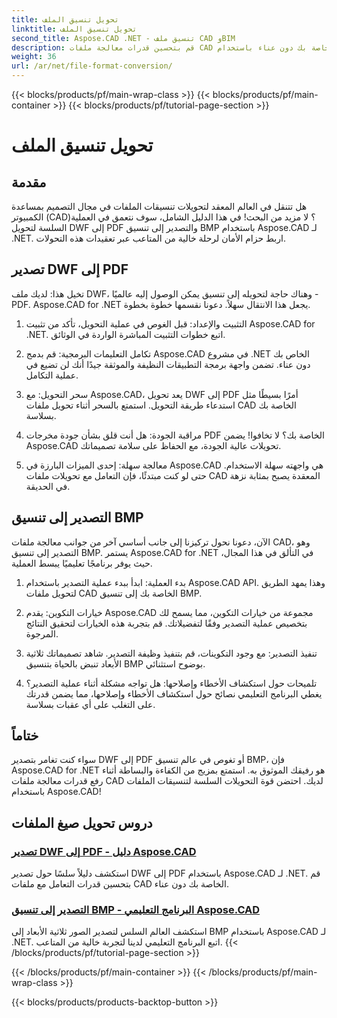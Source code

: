 ```yaml
---
title: تحويل تنسيق الملف
linktitle: تحويل تنسيق الملف
second_title: Aspose.CAD .NET - تنسيق ملف CAD وBIM
description: قم بتحسين قدرات معالجة ملفات CAD الخاصة بك دون عناء باستخدام Aspose.CAD لـ .NET. استكشف البرامج التعليمية حول تصدير DWF إلى PDF وتصدير الصور ثلاثية الأبعاد إلى تنسيق BMP.
weight: 36
url: /ar/net/file-format-conversion/
---
```


{{< blocks/products/pf/main-wrap-class >}}
{{< blocks/products/pf/main-container >}}
{{< blocks/products/pf/tutorial-page-section >}}

# تحويل تنسيق الملف


## مقدمة

هل تتنقل في العالم المعقد لتحويلات تنسيقات الملفات في مجال التصميم بمساعدة الكمبيوتر (CAD)؟ لا مزيد من البحث! في هذا الدليل الشامل، سوف نتعمق في العملية السلسة لتحويل DWF إلى PDF والتصدير إلى تنسيق BMP باستخدام Aspose.CAD لـ .NET. اربط حزام الأمان لرحلة خالية من المتاعب عبر تعقيدات هذه التحولات.

## تصدير DWF إلى PDF

تخيل هذا: لديك ملف DWF، وهناك حاجة لتحويله إلى تنسيق يمكن الوصول إليه عالميًا - PDF. Aspose.CAD for .NET يجعل هذا الانتقال سهلاً. دعونا نقسمها خطوة بخطوة.

1. التثبيت والإعداد: قبل الغوص في عملية التحويل، تأكد من تثبيت Aspose.CAD for .NET. اتبع خطوات التثبيت المباشرة الواردة في الوثائق.

2. تكامل التعليمات البرمجية: قم بدمج Aspose.CAD في مشروع .NET الخاص بك دون عناء. تضمن واجهة برمجة التطبيقات النظيفة والموثقة جيدًا أنك لن تضيع في عملية التكامل.

3. سحر التحويل: مع Aspose.CAD، يعد تحويل DWF إلى PDF أمرًا بسيطًا مثل استدعاء طريقة التحويل. استمتع بالسحر أثناء تحويل ملفات CAD الخاصة بك بسلاسة.

4. مراقبة الجودة: هل أنت قلق بشأن جودة مخرجات PDF الخاصة بك؟ لا تخافوا! يضمن Aspose.CAD تحويلات عالية الجودة، مع الحفاظ على سلامة تصميماتك.

5. معالجة سهلة: إحدى الميزات البارزة في Aspose.CAD هي واجهته سهلة الاستخدام. حتى لو كنت مبتدئًا، فإن التعامل مع تحويلات ملفات CAD المعقدة يصبح بمثابة نزهة في الحديقة.

## التصدير إلى تنسيق BMP

الآن، دعونا نحول تركيزنا إلى جانب أساسي آخر من جوانب معالجة ملفات CAD، وهو التصدير إلى تنسيق BMP. يستمر Aspose.CAD for .NET في التألق في هذا المجال، حيث يوفر برنامجًا تعليميًا يبسط العملية.

1. بدء العملية: ابدأ ببدء عملية التصدير باستخدام Aspose.CAD API. وهذا يمهد الطريق لتحويل ملفات CAD الخاصة بك إلى تنسيق BMP.

2. خيارات التكوين: يقدم Aspose.CAD مجموعة من خيارات التكوين، مما يسمح لك بتخصيص عملية التصدير وفقًا لتفضيلاتك. قم بتجربة هذه الخيارات لتحقيق النتائج المرجوة.

3. تنفيذ التصدير: مع وجود التكوينات، قم بتنفيذ وظيفة التصدير. شاهد تصميماتك ثلاثية الأبعاد تنبض بالحياة بتنسيق BMP بوضوح استثنائي.

4. تلميحات حول استكشاف الأخطاء وإصلاحها: هل تواجه مشكلة أثناء عملية التصدير؟ يغطي البرنامج التعليمي نصائح حول استكشاف الأخطاء وإصلاحها، مما يضمن قدرتك على التغلب على أي عقبات بسلاسة.

## ختاماً

سواء كنت تغامر بتصدير DWF إلى PDF أو تغوص في عالم تنسيق BMP، فإن Aspose.CAD for .NET هو رفيقك الموثوق به. استمتع بمزيج من الكفاءة والبساطة أثناء رفع قدرات معالجة ملفات CAD لديك. احتضن قوة التحويلات السلسة لتنسيقات الملفات باستخدام Aspose.CAD!
## دروس تحويل صيغ الملفات
### [تصدير DWF إلى PDF - دليل Aspose.CAD](./exporting-dwf-to-pdf/)
استكشف دليلاً سلسًا حول تصدير DWF إلى PDF باستخدام Aspose.CAD لـ .NET. قم بتحسين قدرات التعامل مع ملفات CAD الخاصة بك دون عناء.
### [التصدير إلى تنسيق BMP - البرنامج التعليمي Aspose.CAD](./exporting-to-bmp-format/)
استكشف العالم السلس لتصدير الصور ثلاثية الأبعاد إلى BMP باستخدام Aspose.CAD لـ .NET. اتبع البرنامج التعليمي لدينا لتجربة خالية من المتاعب.
{{< /blocks/products/pf/tutorial-page-section >}}

{{< /blocks/products/pf/main-container >}}
{{< /blocks/products/pf/main-wrap-class >}}

{{< blocks/products/products-backtop-button >}}
